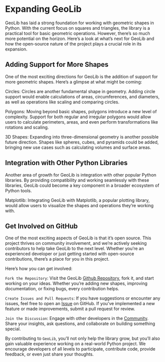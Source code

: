 # Expanding GeoLib

GeoLib has laid a strong foundation for working with geometric shapes in Python. With the current focus on squares and triangles, the library is a practical tool for basic geometric operations. However, there’s so much more potential on the horizon. Here’s a look at what’s next for GeoLib and how the open-source nature of the project plays a crucial role in its expansion.

## Adding Support for More Shapes

One of the most exciting directions for GeoLib is the addition of support for more geometric shapes. Here’s a glimpse at what might be coming:

Circles: Circles are another fundamental shape in geometry. Adding circle support would enable calculations of areas, circumferences, and diameters, as well as operations like scaling and comparing circles.

Polygons: Moving beyond basic shapes, polygons introduce a new level of complexity. Support for both regular and irregular polygons would allow users to calculate perimeters, areas, and even perform transformations like rotations and scaling.

3D Shapes: Expanding into three-dimensional geometry is another possible future direction. Shapes like spheres, cubes, and pyramids could be added, bringing new use cases such as calculating volumes and surface areas.

## Integration with Other Python Libraries

Another area of growth for GeoLib is integration with other popular Python libraries. By providing compatibility and working seamlessly with these libraries, GeoLib could become a key component in a broader ecosystem of Python tools.

Matplotlib: Integrating GeoLib with Matplotlib, a popular plotting library, would allow users to visualize the shapes and operations they’re working with.

##  Get Involved on GitHub
One of the most exciting aspects of GeoLib is that it’s open source. This project thrives on community involvement, and we’re actively seeking contributors to help take GeoLib to the next level. Whether you’re an experienced developer or just getting started with open-source contributions, there’s a place for you in this project.

Here’s how you can get involved:

`Fork the Repository`: Visit the GeoLib [Github Repository](https://github.com/iBz-04/GeoLib), fork it, and start working on your ideas. Whether you’re adding new shapes, improving documentation, or fixing bugs, every contribution helps.

`Create Issues and Pull Requests`: If you have suggestions or encounter any issues, feel free to open an [Issue](https://github.com/iBz-04/GeoLib/issues) on GitHub. If you’ve implemented a new feature or made improvements, submit a pull request for review.

`Join the Discussion`: Engage with other developers in the [Community](https://github.com/iBz-04/GeoLib/discussions). Share your insights, ask questions, and collaborate on building something special.

By contributing to `GeoLib`, you’ll not only help the library grow, but you’ll also gain valuable experience working on a real-world Python project. We encourage developers of all levels to participate, contribute code, provide feedback, or even just share your thoughts.

